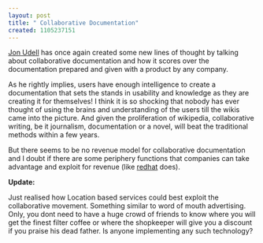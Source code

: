 ```yaml
--- 
layout: post
title: " Collaborative Documentation"
created: 1105237151
---
```

<a href="http://www.infoworld.com/article/05/01/07/02OPstrategic_1.html">Jon Udell</a> has once again created some new lines of thought by talking about collaborative documentation and how it scores over the documentation prepared and given with a product by any company. 

As he rightly implies, users have enough intelligence to create a documentation that sets the stands in usability and knowledge as they are creating it for themselves! I think it is so shocking that nobody has ever thought of using the brains and understanding of the users till the wikis came into the picture. And given the proliferation of wikipedia, collaborative writing, be it journalism, documentation or a novel, will beat the traditional methods within a few years. 

But there seems to be no revenue model for collaborative documentation and I doubt if there are some periphery functions that companies can take advantage and exploit for revenue (like <a href="http://redhat.com">redhat</a> does). 

<strong>Update:</strong><p>Just realised how Location based services could best exploit the collaborative movement. Something similar to word of mouth advertising. Only, you dont need to have a huge crowd of friends to know where you will get the finest filter coffee or where the shopkeeper will give you a discount if you praise his dead father. Is anyone implementing any such technology?</p>

